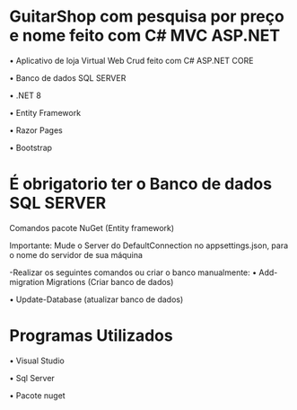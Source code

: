 # GuitarShop com pesquisa por preço e nome feito com C# MVC ASP.NET 

• Aplicativo de loja Virtual Web Crud feito com C# ASP.NET CORE

• Banco de dados SQL SERVER

• .NET 8

• Entity Framework

• Razor Pages

• Bootstrap

# É obrigatorio ter o Banco de dados SQL SERVER
Comandos pacote NuGet (Entity framework)


  Importante: Mude o Server do DefaultConnection no appsettings.json, para o nome do servidor de sua máquina

  -Realizar os seguintes comandos ou criar o banco manualmente:
  • Add-migration Migrations (Criar banco de dados)
  
  • Update-Database (atualizar banco de dados)

# Programas Utilizados
• Visual Studio 

• Sql Server

• Pacote nuget
 
  
 
